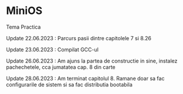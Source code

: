 # MiniOS
Tema Practica

Update 22.06.2023 : Parcurs pasii dintre capitolele 7 si 8.26

Update 23.06.2023 : Compilat GCC-ul 

Update 26.06.2023 : Am ajuns la partea de constructie in sine, instalez pachechetele, cca jumatatea cap. 8 din carte

Update 28.06.2023 : Am terminat capitolul 8. Ramane doar sa fac configurarile de sistem si sa fac distributia bootabila
